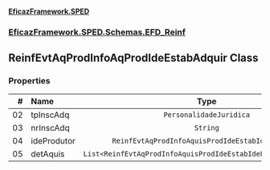#### [EficazFramework.SPED](EficazFrameworkSPED.md 'EficazFramework SPED')
### [EficazFramework.SPED.Schemas.EFD_Reinf](EficazFramework.SPED.Schemas.EFD_Reinf.md 'EficazFramework.SPED.Schemas.EFD_Reinf')

## ReinfEvtAqProdInfoAqProdIdeEstabAdquir Class
### Properties

| # | Name | Type | |
| ---: | :--- | :---: | :--- |
| 02 | tpInscAdq | `PersonalidadeJuridica` |  |
| 03 | nrInscAdq | `String` |  |
| 04 | ideProdutor | `ReinfEvtAqProdInfoAquisProdIdeEstabIdeProdutor` |  |
| 05 | detAquis | `List<ReinfEvtAqProdInfoAquisProdIdeEstabIdeProdutorDetAquis>` |  |

